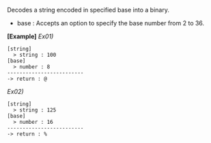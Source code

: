 Decodes a string encoded in specified base into a binary.

- base : Accepts an option to specify the base number from 2 to 36.

**[Example]**
*Ex01)*
```
[string]
  > string : 100
[base]
  > number : 8
-------------------------
-> return : @
```
*Ex02)*
```
[string]
  > string : 125
[base]
  > number : 16
-------------------------
-> return : %
```
